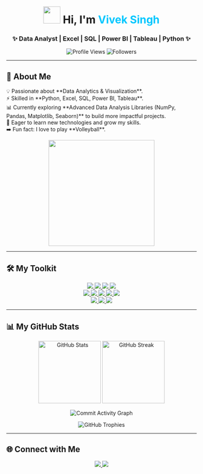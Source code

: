 <h1 align="center">
  <img src="https://media.giphy.com/media/hvRJp0pA71I0t4I51J/giphy.gif" width="45px"> Hi, I'm <span style="color:#00C7FF; font-weight: bold;">Vivek Singh</span>
</h1>

<h3 align="center">✨ Data Analyst | Excel | SQL | Power BI | Tableau | Python ✨</h3>

<p align="center">
  <img src="https://komarev.com/ghpvc/?username=viveksingh052&label=Profile%20Views&color=00C7FF&style=flat" alt="Profile Views" />
  <img src="https://img.shields.io/github/followers/viveksingh052?label=Followers&style=social" alt="Followers" />
</p>

---

## 🎯 About Me

<p align="left">
  💡 Passionate about **Data Analytics & Visualization**.<br>
  ⚡ Skilled in **Python, Excel, SQL, Power BI, Tableau**.<br>
  📊 Currently exploring **Advanced Data Analysis Libraries (NumPy, Pandas, Matplotlib, Seaborn)** to build more impactful projects.<br>
  🌱 Eager to learn new technologies and grow my skills.<br>
  ➡️ Fun fact: I love to play **Volleyball**.
</p>

<p align="center">
  <img src="https://raw.githubusercontent.com/rahulbanerjee26/githubProfileReadmeGenerator/main/gifs/data.gif" width="280"/>
</p>

---

## 🛠 My Toolkit

<p align="center">
  <a href="https://www.microsoft.com/en-us/microsoft-365/excel" target="_blank">
    <img src="https://img.shields.io/badge/Excel-217346?style=for-the-badge&logo=microsoft-excel&logoColor=white"/>
  </a>
  <a href="https://www.mysql.com/" target="_blank">
    <img src="https://img.shields.io/badge/MySQL-4479A1?style=for-the-badge&logo=mysql&logoColor=white"/>
  </a>
  <a href="https://powerbi.microsoft.com/" target="_blank">
    <img src="https://img.shields.io/badge/Power_BI-F2C811?style=for-the-badge&logo=powerbi&logoColor=black"/>
  </a>
  <a href="https://www.tableau.com/" target="_blank">
    <img src="https://img.shields.io/badge/Tableau-E97627?style=for-the-badge&logo=tableau&logoColor=white"/>
  </a>
  <br/>
  <a href="https://www.python.org/" target="_blank">
    <img src="https://img.shields.io/badge/Python-3776AB?style=for-the-badge&logo=python&logoColor=white"/>
  </a>
  <a href="https://numpy.org/" target="_blank">
    <img src="https://img.shields.io/badge/NumPy-013243?style=for-the-badge&logo=numpy&logoColor=white"/>
  </a>
  <a href="https://pandas.pydata.org/" target="_blank">
    <img src="https://img.shields.io/badge/Pandas-150458?style=for-the-badge&logo=pandas&logoColor=white"/>
  </a>
  <a href="https://matplotlib.org/" target="_blank">
    <img src="https://img.shields.io/badge/Matplotlib-003B57?style=for-the-badge&logo=plotly&logoColor=white"/>
  </a>
  <a href="https://seaborn.pydata.org/" target="_blank">
    <img src="https://img.shields.io/badge/Seaborn-0F52BA?style=for-the-badge&logo=python&logoColor=white"/>
  </a>
  <br/>
  <a href="https://code.visualstudio.com/" target="_blank">
    <img src="https://img.shields.io/badge/VSCode-007ACC?style=for-the-badge&logo=visualstudiocode&logoColor=white"/>
  </a>
  <a href="https://jupyter.org/" target="_blank">
    <img src="https://img.shields.io/badge/Jupyter-F37626?style=for-the-badge&logo=jupyter&logoColor=white"/>
  </a>
  <a href="https://aws.amazon.com/" target="_blank">
    <img src="https://img.shields.io/badge/AWS-FF9900?style=for-the-badge&logo=amazonaws&logoColor=white"/>
  </a>
</p>

---

## 📊 My GitHub Stats

<p align="center">
  <img src="https://github-readme-stats.vercel.app/api?username=viveksingh052&show_icons=true&theme=nightowl&hide_border=true" height="165" alt="GitHub Stats"/>
  <img src="https://github-readme-streak-stats.herokuapp.com/?user=viveksingh052&theme=nightowl&hide_border=true" height="165" alt="GitHub Streak"/>
</p>

<p align="center">
  <img src="https://github-readme-activity-graph.vercel.app/graph?username=viveksingh052&custom_title=✨%20Commit%20Activity%20✨&hide=issues,prs&area=true&line=5D48B3&point=9978E7&title_color=5D48B3&color=9978E7&bg_color=011627&y_axis_label=Commits%20Count" alt="Commit Activity Graph"/>
</p>

<p align="center">
  <img src="https://github-profile-trophy.vercel.app/?username=viveksingh052&theme=dark&no-frame=true&margin-w=10&row=1" alt="GitHub Trophies"/>
</p>

---

## 🌐 Connect with Me

<p align="center">
  <a href="https://www.linkedin.com/in/viveksingh52/" target="_blank">
    <img src="https://img.shields.io/badge/LinkedIn-0077B5?style=for-the-badge&logo=linkedin&logoColor=white"/>
  </a>
  <a href="mailto:vivekvs2927@gmail.com" target="_blank">
    <img src="https://img.shields.io/badge/Gmail-D14836?style=for-the-badge&logo=gmail&logoColor=white"/>
  </a>
</p>
